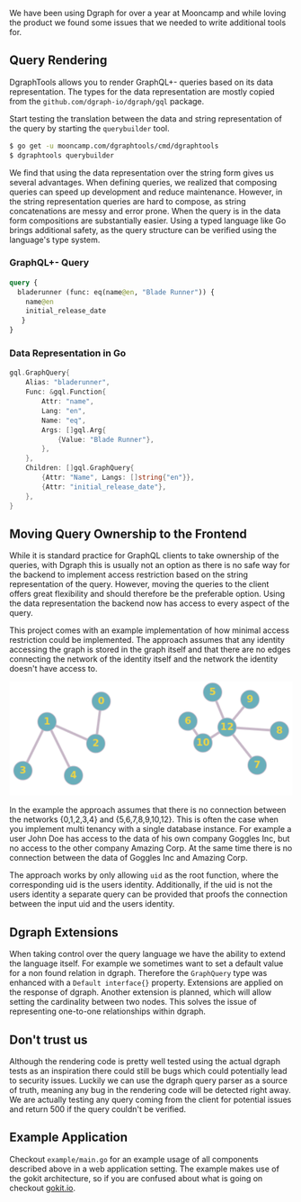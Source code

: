We have been using Dgraph for over a year at Mooncamp and while loving
the product we found some issues that we needed to write additional
tools for.

## Query Rendering

DgraphTools allows you to render GraphQL+- queries based on its data
representation. The types for the data representation are mostly
copied from the `github.com/dgraph-io/dgraph/gql` package.

Start testing the translation between the data and string
representation of the query by starting the `querybuilder` tool.

```bash
$ go get -u mooncamp.com/dgraphtools/cmd/dgraphtools
$ dgraphtools querybuilder
```

We find that using the data representation over the string form gives
us several advantages. When defining queries, we realized that
composing queries can speed up development and reduce
maintenance. However, in the string representation queries are hard to
compose, as string concatenations are messy and error prone. When the
query is in the data form compositions are substantially easier. Using
a typed language like Go brings additional safety, as the query
structure can be verified using the language's type system.

### GraphQL+- Query
```graphql
query {
  bladerunner (func: eq(name@en, "Blade Runner")) {
	name@en
	initial_release_date
   }
}
```

### Data Representation in Go
```Go
gql.GraphQuery{
	Alias: "bladerunner",
	Func: &gql.Function{
		Attr: "name",
		Lang: "en",
		Name: "eq",
		Args: []gql.Arg{
			{Value: "Blade Runner"},
		},
	},
	Children: []gql.GraphQuery{
		{Attr: "Name", Langs: []string{"en"}},
		{Attr: "initial_release_date"},
	},
}
```

## Moving Query Ownership to the Frontend

While it is standard practice for GraphQL clients to take ownership of
the queries, with Dgraph this is usually not an option as there is no
safe way for the backend to implement access restriction based on the
string representation of the query. However, moving the queries to the
client offers great flexibility and should therefore be the preferable
option. Using the data representation the backend now has access to
every aspect of the query.

This project comes with an example implementation of how minimal
access restriction could be implemented. The approach assumes that any
identity accessing the graph is stored in the graph itself and that
there are no edges connecting the network of the identity itself and
the network the identity doesn't have access to.

![alt text](/doc/graph_example.png "example network")

In the example the approach assumes that there is no connection
between the networks {0,1,2,3,4} and {5,6,7,8,9,10,12}. This is often
the case when you implement multi tenancy with a single database
instance. For example a user John Doe has access to the data of his
own company Goggles Inc, but no access to the other company Amazing
Corp. At the same time there is no connection between the data of
Goggles Inc and Amazing Corp.

The approach works by only allowing `uid` as the root function, where
the corresponding uid is the users identity. Additionally, if the uid
is not the users identity a separate query can be provided that proofs
the connection between the input uid and the users identity.

## Dgraph Extensions

When taking control over the query language we have the ability to
extend the language itself. For example we sometimes want to set a
default value for a non found relation in dgraph. Therefore the
`GraphQuery` type was enhanced with a `Default interface{}`
property. Extensions are applied on the response of dgraph. Another
extension is planned, which will allow setting the cardinality between
two nodes. This solves the issue of representing one-to-one
relationships within dgraph.

## Don't trust us

Although the rendering code is pretty well tested using the actual
dgraph tests as an inspiration there could still be bugs which could
potentially lead to security issues. Luckily we can use the dgraph
query parser as a source of truth, meaning any bug in the rendering
code will be detected right away. We are actually testing any query
coming from the client for potential issues and return 500 if the
query couldn't be verified.

## Example Application

Checkout `example/main.go` for an example usage of all components
described above in a web application setting. The example makes use of
the gokit architecture, so if you are confused about what is going on
checkout [gokit.io](https://gokit.io).
